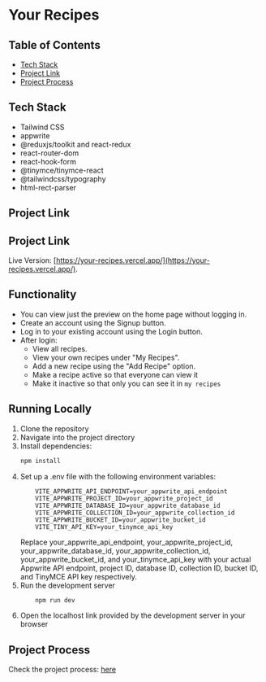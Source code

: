 # Your Recipes

## Table of Contents

- [Tech Stack](#tech-stack)
- [Project Link](#project-link)
- [Project Process](#project-process)

## Tech Stack

- Tailwind CSS
- appwrite
- @reduxjs/toolkit and react-redux
- react-router-dom
- react-hook-form
- @tinymce/tinymce-react
- @tailwindcss/typography
- html-rect-parser

## Project Link

## Project Link

Live Version: [https://your-recipes.vercel.app/](https://your-recipes.vercel.app/).

## Functionality

- You can view just the preview on the home page without logging in.
- Create an account using the Signup button.
- Log in to your existing account using the Login button.
- After login:
  - View all recipes.
  - View your own recipes under "My Recipes".
  - Add a new recipe using the "Add Recipe" option.
  - Make a recipe active so that everyone can view it
  - Make it inactive so that only you can see it in `my recipes`

## Running Locally

1. Clone the repository
2. Navigate into the project directory
3. Install dependencies:
   ```bash
   npm install
   ```
4. Set up a .env file with the following environment variables:
   ```plaintext
       VITE_APPWRITE_API_ENDPOINT=your_appwrite_api_endpoint
       VITE_APPWRITE_PROJECT_ID=your_appwrite_project_id
       VITE_APPWRITE_DATABASE_ID=your_appwrite_database_id
       VITE_APPWRITE_COLLECTION_ID=your_appwrite_collection_id
       VITE_APPWRITE_BUCKET_ID=your_appwrite_bucket_id
       VITE_TINY_API_KEY=your_tinymce_api_key
   ```
   Replace your_appwrite_api_endpoint, your_appwrite_project_id, your_appwrite_database_id, your_appwrite_collection_id, your_appwrite_bucket_id, and your_tinymce_api_key with your actual Appwrite API endpoint, project ID, database ID, collection ID, bucket ID, and TinyMCE API key respectively.
5. Run the development server
   ```bash
       npm run dev
   ```
6. Open the localhost link provided by the development server in your browser

## Project Process

Check the project process: [here](https://github.com/SahityaUniyal/Your-Recipes/blob/main/PROJECT-PROCESS.MD)
